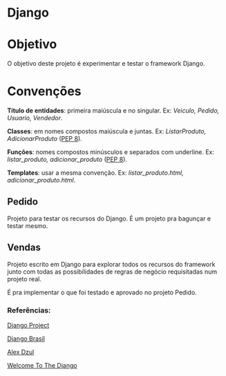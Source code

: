 Django
======

# Objetivo

O objetivo deste projeto é experimentar e testar o framework Django.

# Convenções

**Título de entidades**: primeira maiúscula e no singular. Ex: *Veiculo, Pedido, Usuario, Vendedor*.

**Classes**: em nomes compostos maiúscula e juntas. Ex: *ListarProduto, AdicionarProduto* ([PEP 8][4]).

**Funções**: nomes compostos minúsculos e separados com underline. Ex: *listar_produto, adicionar_produto* ([PEP 8][4]).

**Templates**: usar a mesma convenção. Ex: *listar_produto.html, adicionar_produto.html*.

## Pedido

Projeto para testar os recursos do Django. É um projeto pra bagunçar e testar mesmo.

## Vendas

Projeto escrito em Django para explorar todos os recursos do framework junto com todas as possibilidades de regras de negócio requisitadas num projeto real.

É pra implementar o que foi testado e aprovado no projeto Pedido.

### Referências:

[Django Project][0]

[Django Brasil][1]

[Alex Dzul][2]

[Welcome To The Django][3]

[0]: https://www.djangoproject.com/
[1]: http://www.djangobrasil.org/
[2]: http://www.youtube.com/playlist?list=PL2670DAAFCFECA138
[3]: http://welcometothedjango.com.br/
[4]: http://www.python.org.br/wiki/GuiaDeEstilo